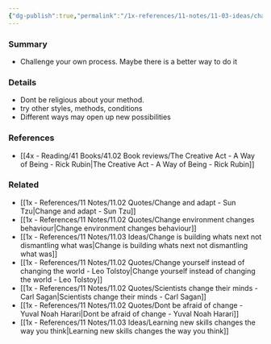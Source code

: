 ```yaml
---
{"dg-publish":true,"permalink":"/1x-references/11-notes/11-03-ideas/challenge-your-process/","title":"Challenge your process","created":"2023-03-23T18:34:10.000+03:00","updated":"2024-02-14T20:18:35.064+03:00"}
---
```



### Summary
- Challenge your own process. Maybe there is a better way to do it

### Details
- Dont be religious about your method.
- try other styles, methods, conditions
- Different ways may open up new possibilities

### References
- [[4x - Reading/41 Books/41.02 Book reviews/The Creative Act - A Way of Being - Rick Rubin\|The Creative Act - A Way of Being - Rick Rubin]]

### Related
- [[1x - References/11 Notes/11.02 Quotes/Change and adapt - Sun Tzu\|Change and adapt - Sun Tzu]]
- [[1x - References/11 Notes/11.02 Quotes/Change environment changes behaviour\|Change environment changes behaviour]]
- [[1x - References/11 Notes/11.03 Ideas/Change is building whats next not dismantling what was\|Change is building whats next not dismantling what was]]
- [[1x - References/11 Notes/11.02 Quotes/Change yourself instead of changing the world - Leo Tolstoy\|Change yourself instead of changing the world - Leo Tolstoy]]
- [[1x - References/11 Notes/11.02 Quotes/Scientists change their minds - Carl Sagan\|Scientists change their minds - Carl Sagan]]
- [[1x - References/11 Notes/11.02 Quotes/Dont be afraid of change - Yuval Noah Harari\|Dont be afraid of change - Yuval Noah Harari]]
- [[1x - References/11 Notes/11.03 Ideas/Learning new skills changes the way you think\|Learning new skills changes the way you think]]